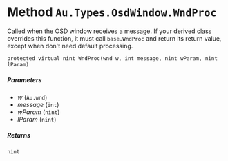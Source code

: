 # Method `Au.Types.OsdWindow.WndProc`

Called when the OSD window receives a message. If your derived class overrides this function, it must call `base.WndProc` and return its return value, except when don't need default processing.

```
protected virtual nint WndProc(wnd w, int message, nint wParam, nint lParam)
```

##### Parameters

- *w*  (`Au.wnd`)
- *message*  (`int`)
- *wParam*  (`nint`)
- *lParam*  (`nint`)

##### Returns

`nint`